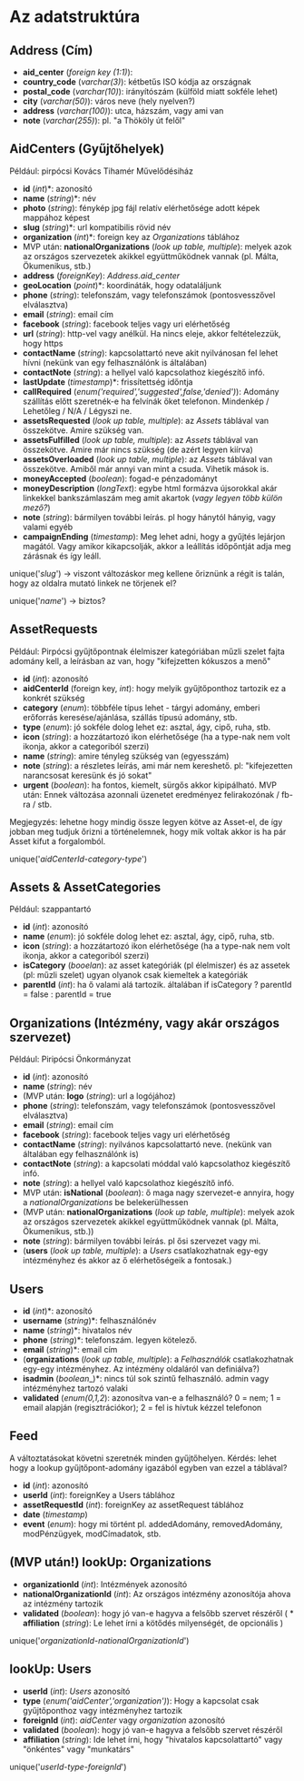 # Az adatstruktúra

## Address (Cím)
* __aid_center__ (_foreign key (1:1)_): 
* __country_code__ (_varchar(3)_): kétbetűs ISO kódja az országnak
* __postal_code__ (_varchar(10)_): irányítószám (külföld miatt sokféle lehet)
* __city__ (_varchar(50)_): város neve (hely nyelven?)
* __address__ (_varchar(100)_): utca, házszám, vagy ami van
* __note__ (_varchar(255)_): pl. "a Thököly út felől"

## AidCenters (Gyűjtőhelyek)
Például: pirpócsi Kovács Tihamér Művelődésiház
* __id__ (_int_)*:  azonosító
* __name__ (_string_)*: név
* __photo__ (_string_): fénykép jpg fájl relatív elérhetősége adott képek mappához képest
* __slug__ (_string_)*: url kompatibilis rövid név
* __organization__ (_int_)*: foreign key az _Organizations_ táblához
* MVP után: __nationalOrganizations__ (_look up table, multiple_): melyek azok az országos szervezetek akikkel együttműködnek vannak (pl. Málta, Ökumenikus, stb.)
* __address__ (_foreignKey_): _Address.aid_center_
* __geoLocation__ (_point_)*: koordináták, hogy odataláljunk
* __phone__ (_string_): telefonszám, vagy telefonszámok (pontosvesszővel elválasztva)
* __email__ (_string_): email cím
* __facebook__ (_string_): facebook teljes vagy uri elérhetőség
* __url__ (_string_): http-vel vagy anélkül. Ha nincs eleje, akkor feltételezzük, hogy https 
* __contactName__ (_string_): kapcsolattartó neve akit nyilvánosan fel lehet hívni (nekünk van egy felhasználónk is általában)
* __contactNote__ (_string_): a hellyel való kapcsolathoz kiegészítő infó. 
* __lastUpdate__ (_timestamp_)*: frissítettség időntja
* __callRequired__ (_enum('required','suggested',false,'denied')_): Adomány szállítás előtt szeretnék-e ha felvínák őket telefonon. Mindenkép / Lehetőleg / N/A / Légyszi ne.
* __assetsRequested__ (_look up table, multiple_): az _Assets_ táblával van összekötve. Amire szükség van.
* __assetsFulfilled__ (_look up table, multiple_): az _Assets_ táblával van összekötve. Amire már nincs szükség (de azért legyen kiírva)
* __assetsOverloaded__ (_look up table, multiple_): az _Assets_ táblával van összekötve. Amiből már annyi van mint a csuda. Vihetik mások is. 
* __moneyAccepted__ (_boolean_): fogad-e pénzadományt
* __moneyDescription__ (_longText_): egybe html formázva újsorokkal akár linkekkel bankszámlaszám meg amit akartok (_vagy legyen több külön mező?_)
* __note__ (_string_): bármilyen további leírás. pl hogy hánytól hányig, vagy valami egyéb
* __campaignEnding__ (_timestamp_): Meg lehet adni, hogy a gyűjtés lejárjon magától. Vagy amikor kikapcsolják, akkor a leállítás időpőntját adja meg zárásnak és így leáll.

unique('_slug_') -> viszont változáskor meg kellene őriznünk a régit is talán, hogy az oldalra mutató linkek ne törjenek el?

unique('_name_') -> biztos?

## AssetRequests
Például: Pirpócsi gyűjtőpontnak élelmiszer kategóriában műzli szelet fajta adomány kell, a leírásban az van, hogy "kifejzetten kókuszos a menő"
* __id__ (_int_):  azonosító
* __aidCenterId__ (foreign key, _int_): hogy melyik gyűjtőponthoz tartozik ez a konkrét szükség
* __category__ (_enum_): többféle típus lehet - tárgyi adomány, emberi erőforrás keresése/ajánlása, szállás típusú adomány, stb.
* __type__ (_enum_): jó sokféle dolog lehet ez: asztal, ágy, cipő, ruha, stb.
* __icon__ (_string_): a hozzátartozó ikon elérhetősége (ha a type-nak nem volt ikonja, akkor a categoriból szerzi)
* __name__ (_string_): amire tényleg szükség van (egyesszám)
* __note__ (_string_): a részletes leírás, ami már nem kereshető. pl: "kifejezetten narancsosat keresünk és jó sokat"
* __urgent__ (_boolean_): ha fontos, kiemelt, sürgős akkor kipipálható. MVP után: Ennek változása azonnali üzenetet eredményez felirakozónak / fb-ra / stb.

Megjegyzés: lehetne hogy mindig össze legyen kötve az Asset-el, de így jobban meg tudjuk őrizni a történelemnek, hogy mik voltak akkor is ha pár Asset kifut a forgalomból.

unique('_aidCenterId-category-type_')

## Assets & AssetCategories
Például: szappantartó
* __id__ (_int_):  azonosító
* __name__ (_enum_): jó sokféle dolog lehet ez: asztal, ágy, cipő, ruha, stb.
* __icon__ (_string_): a hozzátartozó ikon elérhetősége (ha a type-nak nem volt ikonja, akkor a categoriból szerzi)
* __isCategory__ (_booelan_): az asset kategóriák (pl élelmiszer) és az assetek (pl: műzli szelet) ugyan olyanok csak kiemeltek a kategóriák
* __parentId__ (_int_): ha ő valami alá tartozik. általában if isCategory ? parentId = false : parentId = true

## Organizations (Intézmény, vagy akár országos szervezet)
Például: Piripócsi Önkormányzat
* __id__ (_int_):  azonosító
* __name__ (_string_): név
* (MVP után: __logo__ (_string_): url a logójához)
* __phone__ (_string_): telefonszám, vagy telefonszámok (pontosvesszővel elválasztva)
* __email__ (_string_): email cím
* __facebook__ (_string_): facebook teljes vagy uri elérhetőség
* __contactName__ (_string_): nyilvános kapcsolattartó neve. (nekünk van általában egy felhasználónk is)
* __contactNote__ (_string_): a kapcsolati móddal való kapcsolathoz kiegészítő infó. 
* __note__ (_string_): a hellyel való kapcsolathoz kiegészítő infó. 
* MVP után: __isNational__ (_boolean_): ő maga nagy szervezet-e annyira, hogy a _nationalOrganizations_ be belekerülhessen
* (MVP után: __nationalOrganizations__ (_look up table, multiple_): melyek azok az országos szervezetek akikkel együttműködnek vannak (pl. Málta, Ökumenikus, stb.))
* __note__ (_string_): bármilyen további leírás. pl ősi szervezet vagy mi.
* (__users__ (_look up table, multiple_): a _Users_ csatlakozhatnak egy-egy intézményhez és akkor az ő elérhetőségeik a fontosak.)


## Users
* __id__ (_int_)*:  azonosító
* __username__ (_string_)*: felhasználónév
* __name__ (_string_)*: hivatalos név
* __phone__ (_string_)*: telefonszám. legyen kötelező.
* __email__ (_string_)*: email cím
* (__organizations__ (_look up table, multiple_): a _Felhasználók_ csatlakozhatnak egy-egy intézményhez. Az intézmény oldaláról van definiálva?)
* __isadmin__ (_boolean__)*: nincs túl sok szintű felhasználó. admin vagy intézményhez tartozó valaki
* __validated__ (_enum(0,1,2_): azonosítva van-e a felhasználó? 0 = nem; 1 = email alapján (regisztrációkor); 2 = fel is hívtuk kézzel telefonon

## Feed
A változtatásokat követni szeretnék minden gyűjtőhelyen.
Kérdés: lehet hogy a lookup gyűjtőpont-adomány igazából egyben van ezzel a táblával?
* __id__ (_int_):  azonosító
* __userId__ (_int_): foreignKey a Users táblához
* __assetRequestId__ (_int_): foreignKey az assetRequest táblához
* __date__ (_timestamp_)
* __event__ (_enum_): hogy mi történt pl. addedAdomány, removedAdomány, modPénzügyek, modCímadatok, stb.


## (MVP után!) lookUp: Organizations
* __organizationId__ (_int_):  Intézmények azonosító
* __nationalOrganizationId__ (_int_): Az országos intézmény azonosítója ahova az intézmény tartozik
* __validated__ (_boolean_): hogy jó van-e hagyva a felsőbb szervet részéről
( * __affiliation__ (_string_): Le lehet írni a kötődés milyenségét, de opcionális )

unique('_organizationId_-_nationalOrganizationId_')

## lookUp: Users
* __userId__ (_int_):  _Users_ azonosító
* __type__ (_enum('aidCenter','organization')_): Hogy a kapcsolat csak gyűjtőponthoz vagy intézményhez tartozik
* __foreignId__ (_int_):  _aidCenter_ vagy _organization_ azonosító
* __validated__ (_boolean_): hogy jó van-e hagyva a felsőbb szervet részéről
* __affiliation__ (_string_): Ide lehet írni, hogy "hivatalos kapcsolattartó" vagy "önkéntes" vagy "munkatárs"

unique('_userId_-_type_-_foreignId_')

